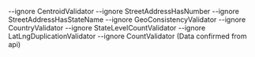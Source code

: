 --ignore CentroidValidator --ignore StreetAddressHasNumber --ignore StreetAddressHasStateName --ignore GeoConsistencyValidator --ignore CountryValidator --ignore StateLevelCountValidator --ignore LatLngDuplicationValidator --ignore CountValidator (Data confirmed from api)
